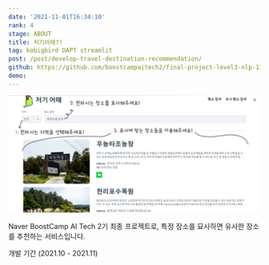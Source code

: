 ```yaml
---
date: '2021-11-01T16:34:10'
rank: 4
stage: ABOUT
title: 저기어때?!
tag: kobigbird DAPT streamlit
post: /post/develop-travel-destination-recommendation/
github: https://github.com/boostcampaitech2/final-project-level3-nlp-11
demo:
---
```


![](assets/Travel-destination-recommendation-web-service/20221011233333509.png)

Naver BoostCamp AI Tech 2기 최종 프로젝트로, 특정 장소를 묘사하면 유사한 장소를 추천하는 서비스입니다.

개발 기간 (2021.10 - 2021.11)

